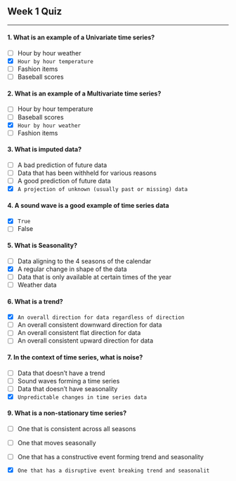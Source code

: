 ## Week 1 Quiz

---

#### 1. What is an example of a Univariate time series?

- [ ] Hour by hour weather
- [x] `Hour by hour temperature`
- [ ] Fashion items
- [ ] Baseball scores

#### 2. What is an example of a Multivariate time series?

- [ ] Hour by hour temperature 
- [ ] Baseball scores
- [x] `Hour by hour weather` 
- [ ] Fashion items

#### 3. What is imputed data?

- [ ] A bad prediction of future data
- [ ] Data that has been withheld for various reasons
- [ ] A good prediction of future data
- [x] `A projection of unknown (usually past or missing) data`

#### 4. A sound wave is a good example of time series data

- [x] `True`
- [ ] False

#### 5. What is Seasonality?

- [ ] Data aligning to the 4 seasons of the calendar
- [x] A regular change in shape of the data
- [ ] Data that is only available at certain times of the year
- [ ] Weather data

#### 6. What is a trend?

- [x] `An overall direction for data regardless of direction`
- [ ] An overall consistent downward direction for data
- [ ] An overall consistent flat direction for data
- [ ] An overall consistent upward direction for data

#### 7. In the context of time series, what is noise?

- [ ] Data that doesn’t have a trend
- [ ] Sound waves forming a time series
- [ ] Data that doesn’t have seasonality
- [x] `Unpredictable changes in time series data`

#### 9. What is a non-stationary time series?

- [ ] One that is consistent across all seasons
- [ ] One that moves seasonally
- [ ] One that has a constructive event forming trend and seasonality
- [x] `One that has a disruptive event breaking trend and seasonalit`


